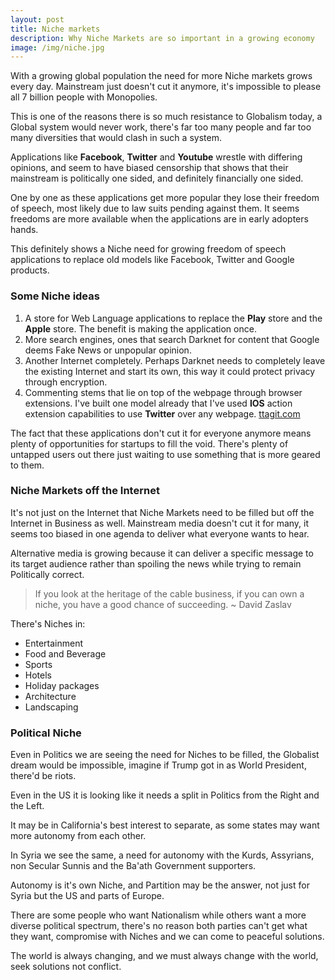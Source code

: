 ```yaml
---
layout: post
title: Niche markets
description: Why Niche Markets are so important in a growing economy
image: /img/niche.jpg
---
```


With a growing global population the need for more Niche markets grows every day. Mainstream just doesn't cut it anymore, it's impossible to please all 7 billion people with Monopolies.

This is one of the reasons there is so much resistance to Globalism today, a Global system would never work, there's far too many people and far too many diversities that would clash in such a system.

Applications like **Facebook**, **Twitter** and **Youtube** wrestle with differing opinions, and seem to have biased censorship that shows that their mainstream is politically one sided, and definitely financially one sided.

One by one as these applications get more popular they lose their freedom of speech, most likely due to law suits pending against them. It seems freedoms are more available when the applications are in early adopters hands.

This definitely shows a Niche need for growing freedom of speech applications to replace old models like Facebook, Twitter and Google products.

### Some Niche ideas

1. A store for Web Language applications to replace the **Play** store and the **Apple** store. The benefit is making the application once.
2. More search engines, ones that search Darknet for content that Google deems Fake News or unpopular opinion.
3. Another Internet completely. Perhaps Darknet needs to completely leave the existing Internet and start its own, this way it could protect privacy through encryption.
4. Commenting stems that lie on top of the webpage through browser extensions. I've built one model already that I've used **IOS** action extension capabilities to use **Twitter** over any webpage. [ttagit.com](http://ttagit.com)

The fact that these applications don't cut it for everyone anymore means plenty of opportunities for startups to fill the void. There's plenty of untapped users out there just waiting to use something that is more geared to them.

### Niche Markets off the Internet

It's not just on the Internet that Niche Markets need to be filled but off the Internet in Business as well. Mainstream media doesn't cut it for many, it seems too biased in one agenda to deliver what everyone wants to hear.

Alternative media is growing because it can deliver a specific message to its target audience rather than spoiling the news while trying to remain Politically correct.

> If you look at the heritage of the cable business, if you can own a niche, you have a good chance of succeeding. ~ David Zaslav

There's Niches in:

* Entertainment
* Food and Beverage
* Sports
* Hotels
* Holiday packages
* Architecture
* Landscaping

### Political Niche

Even in Politics we are seeing the need for Niches to be filled, the Globalist dream would be impossible, imagine if Trump got in as World President, there'd be riots.

Even in the US it is looking like it needs a split in Politics from the Right and the Left.

It may be in California's best interest to separate, as some states may want more autonomy from each other.

In Syria we see the same, a need for autonomy with the Kurds, Assyrians, non Secular Sunnis and the Ba'ath Government supporters.

Autonomy is it's own Niche, and Partition may be the answer, not just for Syria but the US and parts of Europe.

There are some people who want Nationalism while others want a more diverse political spectrum, there's no reason both parties can't get what they want, compromise with Niches and we can come to peaceful solutions.

The world is always changing, and we must always change with the world, seek solutions not conflict.
